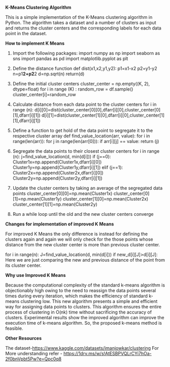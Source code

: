 **K-Means Clustering Algorithm**

This is a simple implementation of the K-Means clustering algorithm in Python. The algorithm takes a dataset and a number of clusters as input and returns the cluster centers and the corresponding labels for each data point in the dataset.

**How to implement K Means**
1.	Import the following packages:
import numpy as np
      import seaborn as sns
      import pandas as pd
      import matplotlib.pyplot as plt

2.	Define the distance function
def dist(x1,x2,y1,y2):
               	p1=x1-x2
               	p2=y1-y2
   		n=p1**2+p2**2
   		d=np.sqrt(n)
   		return(d)

3.	Define the initial cluster centers
cluster_center = np.empty((K, 2), dtype=float)
	for i in range (K) :
  		random_row = df.sample()  
  		cluster_center[i]=random_row

4.	Calculate distance from each data point to the cluster centers
for i in range (n):
    		d[i][0]=dist(cluster_center[0][0],dfarr[i][0],cluster_center[0]				[1],dfarr[i][1]) 
   		 d[i][1]=dist(cluster_center[1][0],dfarr[i][0],cluster_center[1]				[1],dfarr[i][1])

5.	Define a function to get hold of the data point to segregate it to the respective cluster array
def find_value_location(arr, value):
    		for i in range(len(arr)):
        			for j in range(len(arr[0])):
            			if arr[i][j] == value:
                				return (j)

6.	Segregate the data points to their closest cluster centers
for i in range (n):
    	j=find_value_location(d, min(d[i]))
    	if (j==0):
      		Cluster1x=np.append(Cluster1x,dfarr[i][0])
      		Cluster1y=np.append(Cluster1y,dfarr[i][1]) 
    	elif (j==1):
      		Cluster2x=np.append(Cluster2x,dfarr[i][0])
      		Cluster2y=np.append(Cluster2y,dfarr[i][1])

7.	Update the cluster centers by taking an average of the segregated data points
cluster_center[0][0]=np.mean(Cluster1x) 
  	cluster_center[0][1]=np.mean(Cluster1y)
 	cluster_center[1][0]=np.mean(Cluster2x)
  	cluster_center[1][1]=np.mean(Cluster2y)

8.	Run a while loop until the old and the new cluster centers converge

**Changes for implementation of improved K Means**

For improved K Means the only difference is instead for defining the clusters again and again we will only check for the those points whose distance from the new cluster center is more than previous cluster center.

for i in range(n):
    J=find_value_location(d, min(d[i]))
    if new_d[i][J]>d[i][J]:                          
Here we are just comparing the new and previous distance of the point from its cluster center.

**Why use Improved K Means**

 Because the computational complexity of the standard k-means algorithm is objectionably high owing to the need to reassign the data points several times during every iteration, which makes the efficiency of standard k-means clustering low. This new algorithm presents a simple and efficient way for assigning data points to clusters. This algorithm ensures the entire process of clustering in O(nk) time without sacrificing the accuracy of clusters. Experimental results show the improved algorithm can improve the execution time of k-means algorithm. So, the proposed k-means method is feasible.

**Other Resources**

The dataset-https://www.kaggle.com/datasets/imanjowkar/clustering
For More understanding refer - https://1drv.ms/w/s!AtESBPVQLrCYi7hOa-2f0bnVpbt5Pw?e=Qpc0q8


